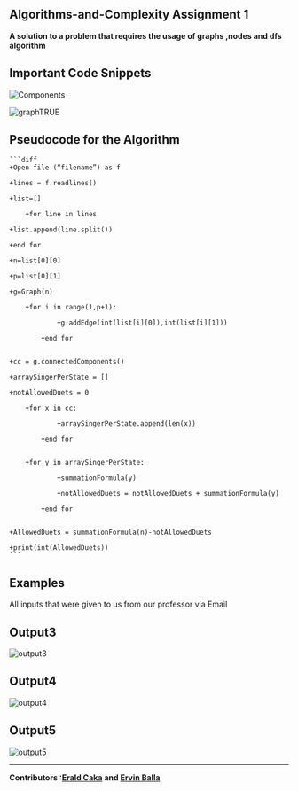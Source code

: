 ## Algorithms-and-Complexity Assignment 1

<strong>A solution to a problem that requires the usage of graphs ,nodes and dfs algorithm</strong>

Important Code Snippets
----
![Components](https://user-images.githubusercontent.com/96385473/171694898-37da4e67-fd30-4ad4-97c1-6c5516a2f3c0.png)

![graphTRUE](https://user-images.githubusercontent.com/96385473/171694466-f4f1ab51-7912-44f2-98f5-8e7566e14daf.png)



Pseudocode for the Algorithm
-
	```diff
	+Open file (“filename”) as f

	+lines = f.readlines()

	+list=[]

        +for line in lines

	+list.append(line.split())
	
	+end for

	+n=list[0][0]

	+p=list[0][1]

	+g=Graph(n)

		+for i in range(1,p+1):

        		+g.addEdge(int(list[i][0]),int(list[i][1]))
	
			+end for
			

	+cc = g.connectedComponents()

	+arraySingerPerState = []

	+notAllowedDuets = 0

		+for x in cc:

        		+arraySingerPerState.append(len(x))
	
			+end for
			

		+for y in arraySingerPerState:

        		+summationFormula(y)
		
        		+notAllowedDuets = notAllowedDuets + summationFormula(y)
		
			+end for
			

	+AllowedDuets = summationFormula(n)-notAllowedDuets

	+print(int(AllowedDuets)) 
	```
	


Examples
-
All inputs that were given to us from our professor via Email

Output3
---

![output3](https://user-images.githubusercontent.com/96385473/171833011-9ffb2ffb-39c4-4f94-9f62-acd48bb75036.png)


Output4
-
![output4](https://user-images.githubusercontent.com/96385473/171832342-1e1ce98d-fa20-4e55-bcb3-33e315bf41cf.png)


Output5
-
![output5](https://user-images.githubusercontent.com/96385473/171832140-27589112-ffc2-4c1e-83c6-404a2d3e684b.png)

--------
<strong>Contributors :[Erald Caka](https://github.com/HidekiNatsumi) and [Ervin Balla](https://github.com/ViniCS2001)</strong>

